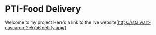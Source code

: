 # PTI-Food Delivery

Welcome to my project Here's a link to the live website[https://stalwart-cascaron-2e57a6.netlify.app/]

##
